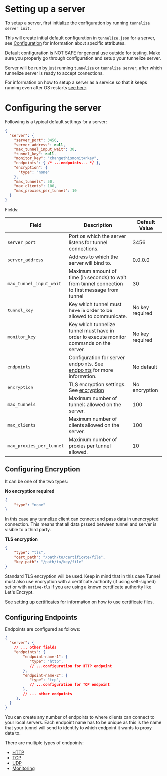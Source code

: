 # Setting up a server

To setup a server, first initialize the configuration by running `tunnelize server init`.

This will create initial default configuration in `tunnelize.json` for a server, see [Configuration](#configuring-the-server) for information about
specific attributes.

<div class="warning">
Default configuration is NOT SAFE for general use outside for testing. Make sure you properly go through configuration and setup your
tunnelize server.
</div>

Server will be run by just running `tunnelize` or `tunnelize server`, after which 
tunnelize server is ready to accept connections.

For information on how to setup a server as a service so that it keeps running even after OS restarts [see here](./setup-a-service.md).


# Configuring the server

Following is a typical default settings for a server:

```json
{
  "server": {
    "server_port": 3456,
    "server_address": null,
    "max_tunnel_input_wait": 30,
    "tunnel_key": null,
    "monitor_key": "changethismonitorkey",
    "endpoints": { /* ...endpoints... */ },
    "encryption": {
      "type": "none"
    },
    "max_tunnels": 50,
    "max_clients": 100,
    "max_proxies_per_tunnel": 10
  }
}
```

Fields:


| Field                    | Description                                                                                       | Default Value   |
| ------------------------ | ------------------------------------------------------------------------------------------------- | --------------- |
| `server_port`            | Port on which the server listens for tunnel connections.                                          | 3456            |
| `server_address`         | Address to which the server will bind to.                                                         | 0.0.0.0         |
| `max_tunnel_input_wait`  | Maximum amount of time (in seconds) to wait from tunnel connection to first message from tunnel.  | 30              |
| `tunnel_key`             | Key which tunnel must have in order to be allowed to communicate.                                 | No key required |
| `monitor_key`            | Key which tunnelize tunnel must have in order to execute monitor commands on the server.          | No key required |
| `endpoints`              | Configuration for server endpoints. See [endpoints](#configuring-endpoints) for more information. | No default      |
| `encryption`             | TLS encryption settings. See [encryption](#configuring-encryption)                                | No encryption   |
| `max_tunnels`            | Maximum number of tunnels allowed on the server.                                                  | 100             |
| `max_clients`            | Maximum number of clients allowed on the server.                                                  | 100             |
| `max_proxies_per_tunnel` | Maximum number of proxies per tunnel allowed.                                                     | 10              |

## Configuring Encryption

It can be one of the two types:

**No encryption required**  
```json
{
    "type": "none"
}
```
In this case any tunnelize client can connect and pass data in unencrypted connection. This means
that all data passed between tunnel and server is visible to a third party.

**TLS encryption**
```json
{
    "type": "tls", 
    "cert_path": "/path/to/certificate/file", 
    "key_path": "/path/to/key/file"
}
```
Standard TLS encryption will be used. Keep in mind that in this case Tunnel must also use encryption with a certificate authority (if using self-signed) set or
with `native-tls` if you are using a known certificate authority like Let's Encrypt.

See [setting up certificates](./setting-up-certificates.md) for information on how to use certificate files.

## Configuring Endpoints

Endpoints are configured as follows:


```json
{
  "server": {
    // ... other fields
    "endpoints": { 
        "endpoint-name-1": { 
           "type": "http",
           // ...configuration for HTTP endpoint
        },
        "endpoint-name-2": { 
           "type": "tcp",
           // ...configuration for TCP endpoint
        },
        // ... other endpoints
     },
  }
}
```

You can create any number of endpoints to where clients can connect to your local servers. Each endpoint name
has to be unique as this is the name that your tunnel will send to identify to which endpoint it wants to proxy data
to.

There are multiple types of endpoints:
* [HTTP](./endpoints/http.md)
* [TCP](./endpoints/tcp.md)
* [UDP](./endpoints/udp.md)
* [Monitoring](./endpoints/monitoring.md)